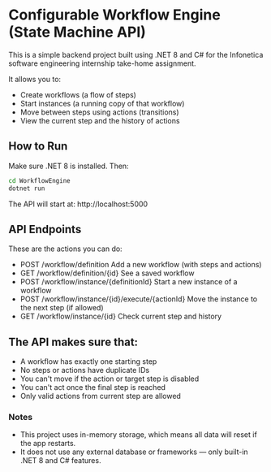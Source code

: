 # Configurable Workflow Engine (State Machine API)

This is a simple backend project built using .NET 8 and C# for the Infonetica software engineering internship take-home assignment.

It allows you to:
- Create workflows (a flow of steps)
- Start instances (a running copy of that workflow)
- Move between steps using actions (transitions)
- View the current step and the history of actions

## How to Run
Make sure .NET 8 is installed. Then:
```bash
cd WorkflowEngine
dotnet run
```
The API will start at:
http://localhost:5000

## API Endpoints
These are the actions you can do:

- POST /workflow/definition
Add a new workflow (with steps and actions)
- GET /workflow/definition/{id}
See a saved workflow
- POST /workflow/instance/{definitionId}
Start a new instance of a workflow
- POST /workflow/instance/{id}/execute/{actionId}
Move the instance to the next step (if allowed)
- GET /workflow/instance/{id}
Check current step and history

## The API makes sure that:

- A workflow has exactly one starting step
- No steps or actions have duplicate IDs
- You can't move if the action or target step is disabled
- You can't act once the final step is reached
- Only valid actions from current step are allowed

### Notes
- This project uses in-memory storage, which means all data will reset if the app restarts.
- It does not use any external database or frameworks — only built-in .NET 8 and C# features.
